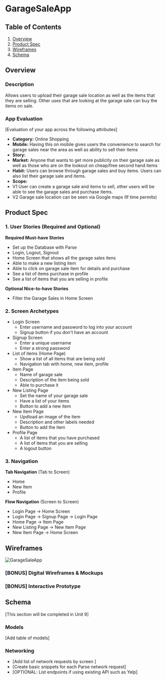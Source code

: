 # GarageSaleApp

## Table of Contents
1. [Overview](#Overview)
1. [Product Spec](#Product-Spec)
1. [Wireframes](#Wireframes)
2. [Schema](#Schema)

## Overview
### Description
Allows users to upload their garage sale location as well as the items that they are selling. Other uses that are looking at the garage sale can buy the items on sale.

### App Evaluation 
[Evaluation of your app across the following attributes]
- **Category:** Online Shopping
- **Mobile:** Having this on mobile gives users the convenience to search for garage sales near the area as well as ability to sell their items
- **Story:** 
- **Market:** Anyone that wants to get more publicity on their garage sale as well as those who are on the lookout on cheap/free second hand items  
- **Habit:** Users can browse through garage sales and buy items. Users can also list their garage sale and items.
- **Scope:** 
- V1 User can create a garage sale and items to sell, other users will be able to see the garage sales and purchase items. 
- V2 Garage sale location can be seen via Google maps (If time permits)

## Product Spec

### 1. User Stories (Required and Optional)

**Required Must-have Stories**

 * Set up the Database with Parse
 * Login, Logout, Signout 
 * Home Screen that shows all the garage sales itens
 * Able to make a new listing item
 * Able to click on garage sale item for details and purchase
 * See a list of items purchase in profile
 * See a list of items that you are selling in profile

**Optional Nice-to-have Stories**

 * Filter the Garage Sales in Home Screen

### 2. Screen Archetypes

 * Login Screen
   * Enter username and password to log into your account
   * Signup button if you don't have an account
 * Signup Screen
   * Enter a unique username
   * Enter a strong password
 * List of items (Home Page)
   * Show a list of all items that are being sold
   * Navigation tab with home, new item, profile
 * Item Page
   * Name of garage sale
   * Description of the item being sold
   * Able to purchase it
 * New Listing Page
   * Set the name of your garage sale
   * Have a list of your items
   * Button to add a new item
 * New Item Page
   * Updload an image of the item
   * Description and other labels needed
   * Button to add the item
 * Profile Page
   * A list of items that you have purchased
   * A list of items that you are selling
   * A logout button

### 3. Navigation

**Tab Navigation** (Tab to Screen)

 * Home
 * New Item
 * Profile

**Flow Navigation** (Screen to Screen)

 * Login Page -> Home Screen
 * Login Page -> Signup Page -> Login Page
 * Home Page -> Item Page
 * New Listing Page -> New Item Page
 * New Item Page -> Home Screen
 
   
## Wireframes
![GarageSaleApp](https://i.imgur.com/CxH3dkJ.png)

### [BONUS] Digital Wireframes & Mockups

### [BONUS] Interactive Prototype

## Schema 
[This section will be completed in Unit 9]
### Models
[Add table of models]
### Networking
- [Add list of network requests by screen ]
- [Create basic snippets for each Parse network request]
- [OPTIONAL: List endpoints if using existing API such as Yelp]
